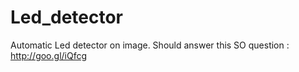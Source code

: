 Led_detector
================

Automatic Led detector on image. Should answer this SO question : http://goo.gl/iQfcg